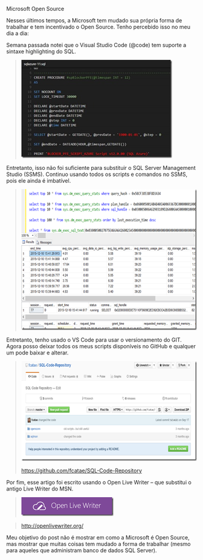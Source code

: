 <a link='https://blogs.msdn.microsoft.com/fcatae/2015/12/15/microsoft-open-source/'>Microsoft Open Source</a>
<p>Nesses últimos tempos, a Microsoft tem mudado sua própria forma de trabalhar e tem incentivado o Open Source. Tenho percebido isso no meu dia a dia:</p>  <p>Semana passada notei que o Visual Studio Code (@code) tem suporte a sintaxe highlighting do SQL. </p>  <blockquote>   <p><a href="images\3582.clip_image001_7F994B26.jpg"><img title="clip_image001" style="border-top: 0px;border-right: 0px;border-bottom: 0px;padding-top: 0px;padding-left: 0px;border-left: 0px;padding-right: 0px" border="0" alt="clip_image001" src="images\8360.clip_image001_thumb_2E6CE4A1.jpg" width="399" height="260" /></a></p> </blockquote>  <p>Entretanto, isso não foi suficiente para substituir o SQL Server Management Studio (SSMS). Continuo usando todos os scripts e comandos no SSMS, pois ele ainda é imbatível.</p>  <blockquote>   <p><a href="images\5582.image_57EF06B9.png"><img title="image" style="border-top: 0px;border-right: 0px;border-bottom: 0px;padding-top: 0px;padding-left: 0px;border-left: 0px;padding-right: 0px" border="0" alt="image" src="images\0172.image_thumb_4F798847.png" width="644" height="373" /></a></p> </blockquote>  <p>Entretanto, tenho usado o VS Code para usar o versionamento do GIT. Agora posso deixar todos os meus scripts disponíveis no GitHub e qualquer um pode baixar e alterar.</p>  <blockquote>   <p><a href="images\0488.image_30A77424.png"><img title="image" style="border-top: 0px;border-right: 0px;border-bottom: 0px;padding-top: 0px;padding-left: 0px;border-left: 0px;padding-right: 0px" border="0" alt="image" src="images\0451.image_thumb_096FBBA0.png" width="644" height="264" /></a></p>    <p><a title="https://github.com/fcatae/SQL-Code-Repository" href="https://github.com/fcatae/SQL-Code-Repository">https://github.com/fcatae/SQL-Code-Repository</a></p> </blockquote>  <p>Por fim, esse artigo foi escrito usando o Open Live Writer – que substitui o antigo Live Writer do MSN.</p>  <blockquote>   <p><a href="images\3034.image_5465BD20.png"><img title="image" style="border-top: 0px;border-right: 0px;border-bottom: 0px;padding-top: 0px;padding-left: 0px;border-left: 0px;padding-right: 0px" border="0" alt="image" src="images\6560.image_thumb_4863CCEC.png" width="244" height="50" /></a></p> </blockquote>  <blockquote>   <p><a title="http://openlivewriter.org/" href="http://openlivewriter.org/">http://openlivewriter.org/</a></p> </blockquote>  <p>Meu objetivo do post não é mostrar em como a Microsoft é Open Source, mas mostrar que muitas coisas tem mudado a forma de trabalhar (mesmo para aqueles que administram banco de dados SQL Server). </p>
